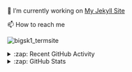

🔭 I’m currently working on [My Jekyll Site](https://github.com/bigsk1/bigsk1.github.io)

📫 How to reach me

![bigsk1_termsite](https://github.com/user-attachments/assets/01e96b48-ef38-45be-aa55-06eb7ec4cdbf)



<details>
  <summary>:zap: Recent GitHub Activity</summary>
  
  <!--START_SECTION:activity-->
1. 🔒 Closed issue [#29](https://github.com/bigsk1/voice-chat-ai/issues/29) in [bigsk1/voice-chat-ai](https://github.com/bigsk1/voice-chat-ai)
2. 🎉 Merged PR [#2](https://github.com/bigsk1/xai-api/pull/2) in [bigsk1/xai-api](https://github.com/bigsk1/xai-api)
3. 🎉 Merged PR [#7](https://github.com/bigsk1/podcast-ai/pull/7) in [bigsk1/podcast-ai](https://github.com/bigsk1/podcast-ai)
4. 🎉 Merged PR [#8](https://github.com/bigsk1/claude-plus/pull/8) in [bigsk1/claude-plus](https://github.com/bigsk1/claude-plus)
5. 🎉 Merged PR [#7](https://github.com/bigsk1/claude-plus/pull/7) in [bigsk1/claude-plus](https://github.com/bigsk1/claude-plus)
6. 🗣 Commented on [#1497](https://github.com/cotes2020/jekyll-theme-chirpy/issues/1497#issuecomment-1901283978) in [cotes2020/jekyll-theme-chirpy](https://github.com/cotes2020/jekyll-theme-chirpy)
7. 🗣 Commented on [#1497](https://github.com/cotes2020/jekyll-theme-chirpy/issues/1497#issuecomment-1901185875) in [cotes2020/jekyll-theme-chirpy](https://github.com/cotes2020/jekyll-theme-chirpy)
8. 🗣 Commented on [#1497](https://github.com/cotes2020/jekyll-theme-chirpy/issues/1497#issuecomment-1901178957) in [cotes2020/jekyll-theme-chirpy](https://github.com/cotes2020/jekyll-theme-chirpy)
9. 🗣 Commented on [#1497](https://github.com/cotes2020/jekyll-theme-chirpy/issues/1497#issuecomment-1901167459) in [cotes2020/jekyll-theme-chirpy](https://github.com/cotes2020/jekyll-theme-chirpy)
10. ❌ Closed PR [#5](https://github.com/bigsk1/TermSite/pull/5) in [bigsk1/TermSite](https://github.com/bigsk1/TermSite)
  <!--END_SECTION:activity-->
</details>


<details>
  <summary>:zap: GitHub Stats</summary>

  <img align="left" alt="bigsk1's GitHub Stats" src="https://github-readme-stats.vercel.app/api?username=bigsk1&show_icons=true&hide_border=false&title_color=ff652f&icon_color=FFE400&bg_color=09131B&text_color=ffffff&border_color=0c1a25" />


</details>



